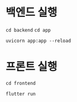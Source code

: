 # 백엔드 실행

`cd backend`
`cd app`

`uvicorn app:app --reload`

# 프론트 실행

`cd frontend`

`flutter run`
